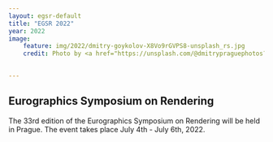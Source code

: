 ```yaml
---
layout: egsr-default
title: "EGSR 2022"
year: 2022
image:
    feature: img/2022/dmitry-goykolov-X8Vo9rGVPS8-unsplash_rs.jpg
    credit: Photo by <a href="https://unsplash.com/@dmitrypraguephotos?utm_source=unsplash&utm_medium=referral&utm_content=creditCopyText">Dmitry Goykolov</a> on <a href="https://unsplash.com/s/photos/prague?utm_source=unsplash&utm_medium=referral&utm_content=creditCopyText">Unsplash</a>
  

---
```


## Eurographics Symposium on Rendering

The 33rd edition of the Eurographics Symposium on Rendering will be held in Prague.
The event takes place July 4th - July 6th, 2022.

